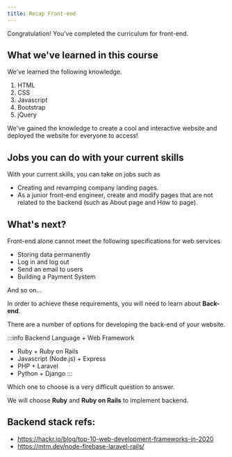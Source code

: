 ```yaml
---
title: Recap Front-end
---
```


Congratulation! You've completed the curriculum for front-end.

## What we've learned in this course

We've learned the following knowledge.

1. HTML
2. CSS
3. Javascript
4. Bootstrap
5. jQuery

We've gained the knowledge to create a cool and interactive website and deployed the website for everyone to access!

## Jobs you can do with your current skills
With your current skills, you can take on jobs such as

- Creating and revamping company landing pages.
- As a junior front-end engineer, create and modify pages that are not related to the backend (such as About page and How to page).

## What's next?

Front-end alone cannot meet the following specifications for web services

- Storing data permanently
- Log in and log out
- Send an email to users
- Building a Payment System

And so on...

In order to achieve these requirements, you will need to learn about **Back-end**.

There are a number of options for developing the back-end of your website.

:::info  Backend Language + Web Framework
- Ruby + Ruby on Rails
- Javascript (Node.js) + Express
- PHP + Laravel
- Python + Django
:::

Which one to choose is a very difficult question to answer.

We will choose **Ruby** and **Ruby on Rails** to implement backend.


## Backend stack refs:
- https://hackr.io/blog/top-10-web-development-frameworks-in-2020
- https://mtm.dev/node-firebase-laravel-rails/
